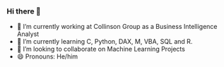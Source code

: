 ### Hi there 👋

- 🔭 I’m currently working at Collinson Group as a Business Intelligence Analyst
- 🌱 I’m currently learning C, Python, DAX, M, VBA, SQL and R.
- 👯 I’m looking to collaborate on Machine Learning Projects
- 😄 Pronouns: He/him
